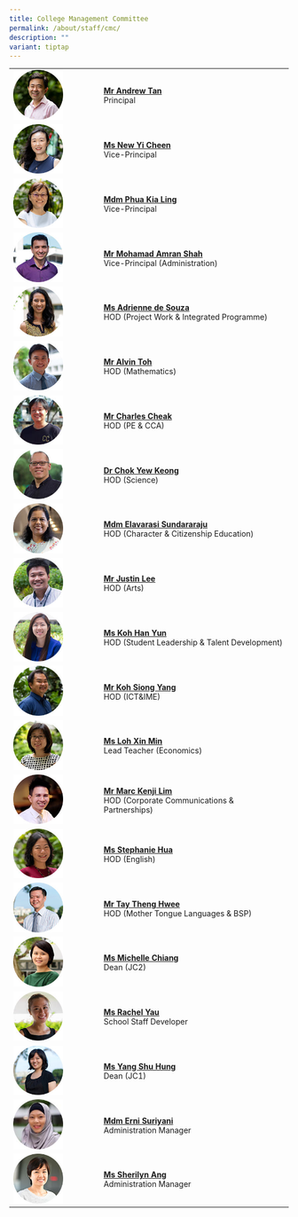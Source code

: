 ```yaml
---
title: College Management Committee
permalink: /about/staff/cmc/
description: ""
variant: tiptap
---
```

<table style="minWidth: 50px">
<colgroup>
<col>
<col>
</colgroup>
<tbody>
<tr>
<td rowspan="1" colspan="1"><a class="isomer-image-wrapper" href="mailto:andrew.tan@ejc.edu.sg"><img style="width: 60%;" height="auto" width="100%" src="/images/Staff/SL-Andrew-Tan_s.jpg"></a>
</td>
<td rowspan="1" colspan="1">
<p><strong><a href="mailto:andrew.tan@ejc.edu.sg" rel="noopener noreferrer nofollow" target="_blank">Mr Andrew Tan</a> </strong>
<br>Principal</p>
</td>
</tr>
<tr>
<td rowspan="1" colspan="1"><a class="isomer-image-wrapper" href="mailto:new.yi.cheen@ejc.edu.sg"><img style="width: 60%;" height="auto" width="100%" src="/images/Staff/SL_New_Yi_Cheen.jpg"></a>
</td>
<td rowspan="1" colspan="1">
<p><strong><a href="mailto:new.yi.cheen@ejc.edu.sg" rel="noopener noreferrer nofollow" target="_blank">Ms New Yi Cheen</a> </strong>
<br>Vice-Principal</p>
</td>
</tr>
<tr>
<td rowspan="1" colspan="1">
<div class="isomer-image-wrapper">
<img style="width: 60%;" height="auto" width="100%" src="/images/Staff/SL_Phua_Kia_Ling.jpg">
</div>
</td>
<td rowspan="1" colspan="1">
<p><strong><a href="/about/staff/cmc/mdm-phua-kia-ling/" rel="noopener noreferrer nofollow" target="_blank">Mdm Phua Kia Ling</a> </strong>
<br>Vice-Principal</p>
</td>
</tr>
<tr>
<td rowspan="1" colspan="1">
<div class="isomer-image-wrapper">
<img style="width: 60%;" height="auto" width="100%" src="/images/Staff/SL-Md-Amran-Shah_s.jpg">
</div>
</td>
<td rowspan="1" colspan="1">
<p><strong><a href="/about/staff/cmc/mr-mohamad-amran-shah/" rel="noopener noreferrer nofollow" target="_blank">Mr Mohamad Amran Shah</a></strong> 
<br>Vice-Principal (Administration)</p>
</td>
</tr>
<tr>
<td rowspan="1" colspan="1"><a class="isomer-image-wrapper" href="mailto:adrienne.de.souza@ejc.edu.sg"><img style="width: 60%;" height="auto" width="100%" src="/images/Staff/PW-Adrienne-de-Souza_s.jpg"></a>
</td>
<td rowspan="1" colspan="1">
<p><strong><a href="mailto:adrienne.de.souza@ejc.edu.sg" rel="noopener noreferrer nofollow" target="_blank">Ms Adrienne de Souza</a> </strong>
<br>HOD (Project Work &amp; Integrated&nbsp;Programme)</p>
</td>
</tr>
<tr>
<td rowspan="1" colspan="1"><a class="isomer-image-wrapper" href="mailto:alvin.toh@ejc.edu.sg"><img style="width: 60%;" height="auto" width="100%" src="/images/Staff/HOD-Alvin-Toh_s.jpg"></a>
</td>
<td rowspan="1" colspan="1">
<p><strong><a href="mailto:alvin.toh@ejc.edu.sg" rel="noopener noreferrer nofollow" target="_blank">Mr Alvin Toh</a> </strong>
<br>HOD (Mathematics)</p>
</td>
</tr>
<tr>
<td rowspan="1" colspan="1"><a class="isomer-image-wrapper" href="mailto:charles.cheak@ejc.edu.sg"><img style="width: 60%;" height="auto" width="100%" src="/images/Staff/pe-charles-cheak_s.jpg"></a>
</td>
<td rowspan="1" colspan="1">
<p><strong><a href="mailto:charles.cheak@ejc.edu.sg" rel="noopener noreferrer nofollow" target="_blank">Mr Charles Cheak</a> </strong>
<br>HOD (PE &amp; CCA)</p>
</td>
</tr>
<tr>
<td rowspan="1" colspan="1"><a class="isomer-image-wrapper" href="mailto:chok.yew.keong@ejc.edu.sg"><img style="width: 60%;" height="auto" width="100%" src="/images/Staff/Sci-Chok-Yew-Keong_s.jpg"></a>
</td>
<td rowspan="1" colspan="1">
<p><strong><a href="mailto:chok.yew.keong@ejc.edu.sg" rel="noopener noreferrer nofollow" target="_blank">Dr Chok Yew Keong</a></strong> 
<br>HOD (Science)</p>
</td>
</tr>
<tr>
<td rowspan="1" colspan="1"><a class="isomer-image-wrapper" href="mailto:elavarasi.sundararaju@ejc.edu.sg"><img style="width: 60%;" height="auto" width="100%" src="/images/Staff/mtl-elavarasi_s.jpg"></a>
</td>
<td rowspan="1" colspan="1">
<p><strong><a href="mailto:elavarasi.sundararaju@ejc.edu.sg" rel="noopener noreferrer nofollow" target="_blank">Mdm Elavarasi Sundararaju</a></strong> 
<br>HOD (Character &amp; Citizenship Education)</p>
</td>
</tr>
<tr>
<td rowspan="1" colspan="1"><a class="isomer-image-wrapper" href="mailto:justin.lee@ejc.edu.sg"><img style="width: 60%;" height="auto" width="100%" src="/images/Staff/Arts_JustinLee_s.jpg"></a>
</td>
<td rowspan="1" colspan="1">
<p><strong><a href="mailto:justin.lee@ejc.edu.sg" rel="noopener noreferrer nofollow" target="_blank">Mr Justin Lee</a></strong> 
<br>HOD (Arts)</p>
</td>
</tr>
<tr>
<td rowspan="1" colspan="1"><a class="isomer-image-wrapper" href="mailto:koh.han.yun@ejc.edu.sg"><img style="width: 60%;" height="auto" width="100%" src="/images/Staff/Econs_KohHanYun_s.jpg"></a>
</td>
<td rowspan="1" colspan="1">
<p><strong><a href="mailto:koh.han.yun@ejc.edu.sg" rel="noopener noreferrer nofollow" target="_blank">Ms Koh Han Yun</a></strong> 
<br>HOD (Student Leadership &amp; Talent Development)</p>
</td>
</tr>
<tr>
<td rowspan="1" colspan="1"><a class="isomer-image-wrapper" href="mailto:koh.siong.yang@ejc.edu.sg"><img style="width: 60%;" height="auto" width="100%" src="/images/Staff/Sci-Koh-Siong-Yang_s.jpg"></a>
</td>
<td rowspan="1" colspan="1">
<p><strong><a href="mailto:koh.siong.yang@ejc.edu.sg" rel="noopener noreferrer nofollow" target="_blank">Mr Koh Siong Yang</a></strong> 
<br>HOD (ICT&amp;IME)</p>
</td>
</tr>
<tr>
<td rowspan="1" colspan="1"><a class="isomer-image-wrapper" href="mailto:loh.xin.min@ejc.edu.sg"><img style="width: 60%;" height="auto" width="100%" src="/images/Staff/Econs-Loh-Xin-Min_s.jpg"></a>
</td>
<td rowspan="1" colspan="1">
<p><strong><a href="mailto:loh.xin.min@ejc.edu.sg" rel="noopener noreferrer nofollow" target="_blank">Ms Loh Xin Min</a></strong> 
<br>Lead Teacher (Economics)</p>
</td>
</tr>
<tr>
<td rowspan="1" colspan="1"><a class="isomer-image-wrapper" href="mailto:marc.kenji.lim@ejc.edu.sg"><img style="width: 60%;" height="auto" width="100%" src="/images/Staff/HOD-Marc-Kenji-Lim_s.jpg"></a>
</td>
<td rowspan="1" colspan="1">
<p><strong><a href="mailto:marc.kenji.lim@ejc.edu.sg" rel="noopener noreferrer nofollow" target="_blank">Mr Marc Kenji Lim</a></strong> 
<br>HOD (Corporate Communications &amp; Partnerships)</p>
</td>
</tr>
<tr>
<td rowspan="1" colspan="1">
<div class="isomer-image-wrapper">
<img style="width: 60%;" height="auto" width="100%" alt="" src="/images/Staff/EL-Stephanie-Hua_s.jpg">
</div>
</td>
<td rowspan="1" colspan="1">
<p><strong><a href="mailto:stephanie.hua@ejc.edu.sg" rel="noopener noreferrer nofollow" target="_blank">Ms Stephanie Hua</a></strong> 
<br>HOD (English)</p>
</td>
</tr>
<tr>
<td rowspan="1" colspan="1">
<div class="isomer-image-wrapper">
<img style="width: 60%;" height="auto" width="100%" alt="" src="/images/Staff/HOD-Tay-Theng-Hwee_s2.jpg">
</div>
</td>
<td rowspan="1" colspan="1">
<p><strong><a href="mailto:tay.theng.hwee@ejc.edu.sg" rel="noopener noreferrer nofollow" target="_blank">Mr Tay Theng Hwee</a></strong> 
<br>HOD (Mother Tongue Languages &amp; BSP)</p>
</td>
</tr>
<tr>
<td rowspan="1" colspan="1"><a class="isomer-image-wrapper" href="mailto:michelle.chiang@ejc.edu.sg"><img style="width: 60%;" height="auto" width="100%" src="/images/Staff/Econs-Michelle-Chiang_s.jpg"></a>
</td>
<td rowspan="1" colspan="1">
<p><strong><a href="mailto:michelle.chiang@ejc.edu.sg" rel="noopener noreferrer nofollow" target="_blank">Ms Michelle Chiang</a></strong> 
<br>Dean (JC2)</p>
</td>
</tr>
<tr>
<td rowspan="1" colspan="1"><a class="isomer-image-wrapper" href="mailto:rachel.yau@ejc.edu.sg"><img style="width: 60%;" height="auto" width="100%" src="/images/Staff/Sci-Rachel-Yau_s.jpg"></a>
</td>
<td rowspan="1" colspan="1">
<p><strong><a href="mailto:rachel.yau@ejc.edu.sg" rel="noopener noreferrer nofollow" target="_blank">Ms Rachel Yau</a></strong> 
<br>School Staff Developer</p>
</td>
</tr>
<tr>
<td rowspan="1" colspan="1">
<div class="isomer-image-wrapper">
<img style="width: 60%;" height="auto" width="100%" src="/images/Staff/MTL-Yang-Shu-Hung_s.jpg">
</div>
</td>
<td rowspan="1" colspan="1">
<p><strong><a href="/about/staff/mtl/ms-yang-shu-hung/" rel="noopener noreferrer nofollow" target="_blank">Ms Yang Shu Hung</a></strong> 
<br>Dean (JC1)</p>
</td>
</tr>
<tr>
<td rowspan="1" colspan="1"><a class="isomer-image-wrapper" href="mailto:erni.suriyani@ejc.edu.sg"><img style="width: 60%;" height="auto" width="100%" src="/images/Staff/cmc-erni-suriyani_s.jpg"></a>
</td>
<td rowspan="1" colspan="1">
<p><strong><a href="mailto:erni.suriyani@ejc.edu.sg" rel="noopener noreferrer nofollow" target="_blank">Mdm Erni Suriyani</a></strong> 
<br>Administration Manager</p>
</td>
</tr>
<tr>
<td rowspan="1" colspan="1"><a class="isomer-image-wrapper" href="mailto:sherilyn.ang@ejc.edu.sg"><img style="width: 60%;" height="auto" width="100%" src="/images/Staff/EAS-SherilynAng_s.jpg"></a>
</td>
<td rowspan="1" colspan="1">
<p><strong><a href="mailto:sherilyn.ang@ejc.edu.sg" rel="noopener noreferrer nofollow" target="_blank">Ms Sherilyn Ang</a></strong> 
<br>Administration Manager</p>
</td>
</tr>
</tbody>
</table>
<p></p>